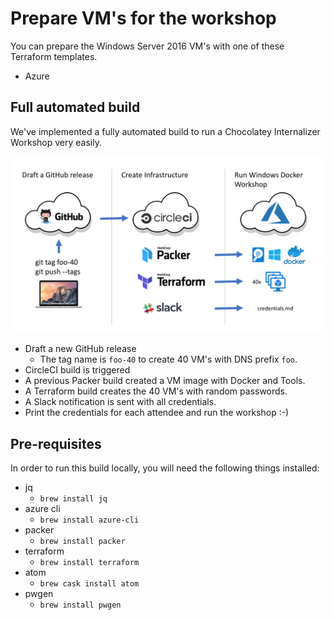 # Prepare VM's for the workshop

You can prepare the Windows Server 2016 VM's with one of these Terraform templates.

- Azure

## Full automated build

We've implemented a fully automated build to run a Chocolatey Internalizer Workshop very easily.

![Build pipeline to create 40 VM's in Azure with a CircleCI build using Packer and Terraform](images/pipeline.png)

- Draft a new GitHub release
  - The tag name is `foo-40` to create 40 VM's with DNS prefix `foo`.
- CircleCI build is triggered
- A previous Packer build created a VM image with Docker and Tools.
- A Terraform build creates the 40 VM's with random passwords.
- A Slack notification is sent with all credentials.
- Print the credentials for each attendee and run the workshop :-)

## Pre-requisites

In order to run this build locally, you will need the following things installed:

* jq
  * `brew install jq`
* azure cli
  * `brew install azure-cli`
* packer
  * `brew install packer`
* terraform
  * `brew install terraform`
* atom
  * `brew cask install atom`
* pwgen
  * `brew install pwgen`

